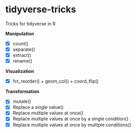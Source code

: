 # tidyverse-tricks
Tricks for tidyverse in R

**Manipulation**
- [X] count() 
- [X] separate() 
- [X] extract() 
- [X] rename() 

**Visualization**
- [X] fct_reorder() + geom_col() + coord_flip()

**Transformation**
- [X] mutate() 
- [X] Replace a single value() 
- [X] Replace multiple values at once()
- [X] Replace multiple values at once by a single condition()
- [X] Replace multiple values at once by multiple conditions()
